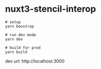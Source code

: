 # nuxt3-stencil-interop

```shell
# setup
yarn boostrap

# run dev mode
yarn dev

# build for prod
yarn build
```

dev url: http://localhost:3000